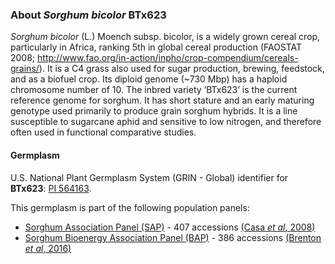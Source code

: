 ### About *Sorghum bicolor* BTx623
*Sorghum bicolor* (L.) Moench subsp. bicolor, is a widely grown cereal crop, particularly in Africa, ranking 5th in global cereal production (FAOSTAT 2008; http://www.fao.org/in-action/inpho/crop-compendium/cereals-grains/). It is a C4 grass also used for sugar production, brewing, feedstock, and as a biofuel crop. Its diploid genome (~730 Mbp) has a haploid chromosome number of 10. The inbred variety ‘BTx623’ is the current reference genome for sorghum. It has short stature and an early maturing genotype used primarily to produce grain sorghum hybrids. It is a line susceptible to sugarcane aphid and sensitive to low nitrogen, and therefore often used in functional comparative studies.
#### Germplasm
U.S. National Plant Germplasm System (GRIN - Global) identifier for **BTx623**: [PI 564163](https://npgsweb.ars-grin.gov/gringlobal/accessiondetail?id=1459134).

This germplasm is part of the following population panels:
* [Sorghum Association Panel (SAP)](https://npgsweb.ars-grin.gov/gringlobal/methodaccession?id1=69097&id2=494091) - 407 accessions [(Casa *et al*, 2008)](https://www.sorghumbase.org/paper/community-resources-and-strategies-for-association-mapping-in-sorghum)
* [Sorghum Bioenergy Association Panel (BAP)](https://npgsweb.ars-grin.gov/gringlobal/methodaccession?id1=310665&id2=496343) - 386 accessions [(Brenton *et al*, 2016)](https://www.sorghumbase.org/paper/a-genomic-resource-for-the-development-improvement-and-exploitation-of-sorghum-for-bioenergy)
